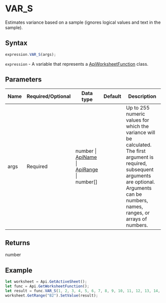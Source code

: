 # VAR_S

Estimates variance based on a sample (ignores logical values and text in the sample).

## Syntax

```javascript
expression.VAR_S(args);
```

`expression` - A variable that represents a [ApiWorksheetFunction](../ApiWorksheetFunction.md) class.

## Parameters

| **Name** | **Required/Optional** | **Data type** | **Default** | **Description** |
| ------------- | ------------- | ------------- | ------------- | ------------- |
| args | Required | number \| [ApiName](../../ApiName/ApiName.md) \| [ApiRange](../../ApiRange/ApiRange.md) \| number[] |  | Up to 255 numeric values for which the variance will be calculated. The first argument is required, subsequent arguments are optional. Arguments can be numbers, names, ranges, or arrays of numbers. |

## Returns

number

## Example



```javascript editor-xlsx
let worksheet = Api.GetActiveSheet();
let func = Api.GetWorksheetFunction();
let result = func.VAR_S(1, 2, 3, 4, 5, 6, 7, 8, 9, 10, 11, 12, 13, 14, 15, 16)
worksheet.GetRange("B2").SetValue(result);


```
